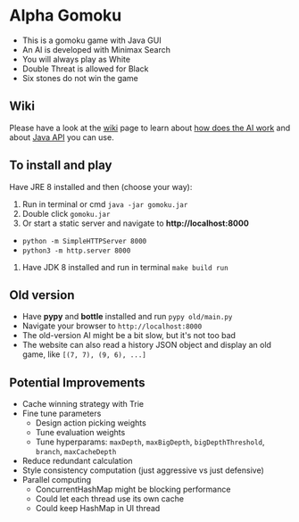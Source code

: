 # Alpha Gomoku

- This is a gomoku game with Java GUI
- An AI is developed with Minimax Search
- You will always play as White
- Double Threat is allowed for Black
- Six stones do not win the game

## Wiki

Please have a look at the [wiki](https://github.com/TakLee96/alpha_gomoku/wiki) page
to learn about [how does the AI work](https://github.com/TakLee96/alpha_gomoku/wiki#how-does-the-ai-work)
and about [Java API](https://github.com/TakLee96/alpha_gomoku/wiki/Java-API) you can use.

## To install and play

Have JRE 8 installed and then (choose your way):

1. Run in terminal or cmd `java -jar gomoku.jar`
1. Double click `gomoku.jar`
1. Or start a static server and navigate to **http://localhost:8000**
  + `python -m SimpleHTTPServer 8000`
  + `python3 -m http.server 8000`
1. Have JDK 8 installed and run in terminal `make build run`

## Old version

- Have **pypy** and **bottle** installed and run `pypy old/main.py`
- Navigate your browser to `http://localhost:8000`
- The old-version AI might be a bit slow, but it's not too bad
- The website can also read a history JSON object and display an old game, like `[(7, 7), (9, 6), ...]`

## Potential Improvements

- Cache winning strategy with Trie
- Fine tune parameters
  + Design action picking weights
  + Tune evaluation weights
  + Tune hyperparams: `maxDepth`, `maxBigDepth`, `bigDepthThreshold`, `branch`, `maxCacheDepth`
- Reduce redundant calculation
- Style consistency computation (just aggressive vs just defensive)
- Parallel computing
  + ConcurrentHashMap might be blocking performance
  + Could let each thread use its own cache
  + Could keep HashMap in UI thread
